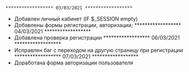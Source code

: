 
    ****************** 03/03/2021 ******************
 - Добавлен личный кабинет (IF $_SESSION empty)
 - Добавлены формы регистрации, авторизации;      ****************** 04/03/2021 ****************** 
 - Добавлена проверка регистрации
****************** 06/03/2021 ******************
 - Исправлен баг с переходом на другую страницу при регистрации
****************** 07/03/2021 ******************
 - Доработана форма авторизации пользователя
